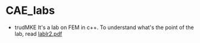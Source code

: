 # CAE_labs
* trudMKE
  It's a lab on FEM in c++. 
  To understand what's the point of the lab, read [lablr2.pdf](https://github.com/temis2k16/CAE_labs/blob/master/trudMKE/lablr2.pdf)
